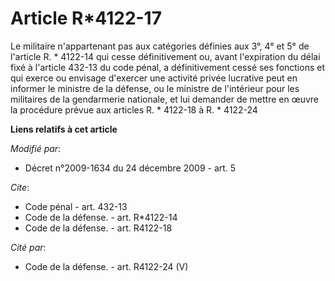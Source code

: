 # Article R*4122-17

Le militaire n'appartenant pas aux catégories définies aux 3°, 4° et 5° de l'article R. * 4122-14 qui cesse définitivement
ou, avant l'expiration du délai fixé à l'article 432-13 du code pénal, a définitivement cessé ses fonctions et qui exerce ou
envisage d'exercer une activité privée lucrative peut en informer le ministre de la défense, ou le ministre de l'intérieur
pour les militaires de la gendarmerie nationale, et lui demander de mettre en œuvre la procédure prévue aux articles R. *
4122-18 à R. * 4122-24

**Liens relatifs à cet article**

_Modifié par_:

  - Décret n°2009-1634 du 24 décembre 2009 - art. 5

_Cite_:

  - Code pénal - art. 432-13
  - Code de la défense. - art. R*4122-14
  - Code de la défense. - art. R4122-18

_Cité par_:

  - Code de la défense. - art. R4122-24 (V)
